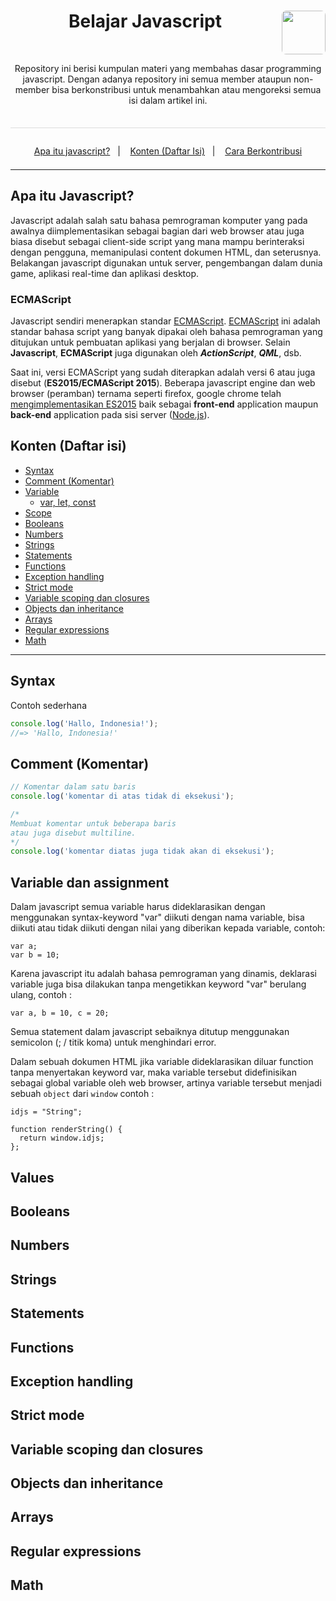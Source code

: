 <h1 id="belajar-javascript" align="center">
	Belajar Javascript
	<img src="https://cdn.rawgit.com/gilbarbara/logos/a7e2b452/logos/javascript.svg" align="right" width="70" style="border-radius: 10%">
</h1>

<br>

<p align="center" style="padding-bottom: 2.5em; border-bottom: 1px solid #ddd">
	Repository ini berisi kumpulan materi yang membahas dasar programming javascript. Dengan adanya repository ini semua member ataupun non-member bisa berkonstribusi untuk menambahkan atau mengoreksi semua isi dalam artikel ini.
</p>

<p align="center" style="padding: 1em 0 .5em">
	<a href="#apa-itu-javascript">Apa itu javascript?</a>&nbsp;&nbsp;&nbsp;|&nbsp;&nbsp;&nbsp;
	<a href="#konten-daftar-isi">Konten (Daftar Isi)</a>&nbsp;&nbsp;&nbsp;|&nbsp;&nbsp;&nbsp;
	<a href="#">Cara Berkontribusi</a>
</p>

---

## Apa itu Javascript?

Javascript adalah salah satu bahasa pemrograman komputer yang pada awalnya diimplementasikan sebagai bagian dari web browser atau juga biasa disebut sebagai client-side script yang mana mampu berinteraksi dengan pengguna, memanipulasi content dokumen HTML, dan seterusnya. Belakangan javascript digunakan untuk server, pengembangan dalam dunia game, aplikasi real-time dan aplikasi desktop.

### ECMAScript

Javascript sendiri menerapkan standar [ECMAScript](https://en.wikipedia.org/wiki/ECMAScript). [ECMAScript](https://en.wikipedia.org/wiki/ECMAScript) ini adalah standar bahasa script yang banyak dipakai oleh bahasa pemrograman yang ditujukan untuk pembuatan aplikasi yang berjalan di browser. Selain __Javascript__, __ECMAScript__ juga digunakan oleh *__ActionScript__*, *__QML__*, dsb.

Saat ini, versi ECMAScript yang sudah diterapkan adalah versi 6 atau juga disebut (__ES2015/ECMAScript 2015__). Beberapa javascript engine dan web browser (peramban) ternama seperti firefox, google chrome telah [mengimplementasikan ES2015](https://en.wikipedia.org/wiki/ECMAScript#Implementations) baik sebagai __front-end__ application maupun __back-end__ application pada sisi server ([Node.js](https://nodejs.org)).


## Konten (Daftar isi)

- [Syntax](#syntax)
- [Comment (Komentar)](#syntax)
- [Variable](#variable)
	- [var, let, const](#var-let-const)
- [Scope](#scope)
- [Booleans](#)
- [Numbers](#)
- [Strings](#)
- [Statements](#)
- [Functions](#functions)
- [Exception handling](#)
- [Strict mode](#)
- [Variable scoping dan closures](#)
- [Objects dan inheritance](#)
- [Arrays](#)
- [Regular expressions](#)
- [Math](#)

---

## Syntax

Contoh sederhana

```javascript
console.log('Hallo, Indonesia!');
//=> 'Hallo, Indonesia!'
```

## Comment (Komentar)

```javascript
// Komentar dalam satu baris
console.log('komentar di atas tidak di eksekusi');

/*
Membuat komentar untuk beberapa baris
atau juga disebut multiline.
*/
console.log('komentar diatas juga tidak akan di eksekusi');
```

## Variable dan assignment

Dalam javascript semua variable harus dideklarasikan dengan menggunakan syntax-keyword "var" diikuti dengan nama variable, bisa diikuti atau tidak diikuti dengan nilai yang diberikan kepada variable, contoh:

```
var a;
var b = 10;
```

Karena javascript itu adalah bahasa pemrograman yang dinamis, deklarasi variable juga bisa dilakukan tanpa mengetikkan keyword "var" berulang ulang, contoh :

```
var a, b = 10, c = 20;
```

Semua statement dalam javascript sebaiknya ditutup menggunakan semicolon (; / titik koma) untuk menghindari error.

Dalam sebuah dokumen HTML jika variable dideklarasikan diluar function tanpa menyertakan keyword var, maka variable tersebut didefinisikan sebagai global variable oleh web browser, artinya variable tersebut menjadi sebuah ```object``` dari ```window``` contoh :

```
idjs = "String";

function renderString() {
  return window.idjs;
};
```

## Values

## Booleans

## Numbers

## Strings

## Statements

## Functions

## Exception handling

## Strict mode

## Variable scoping dan closures

## Objects dan inheritance

## Arrays

## Regular expressions

## Math

